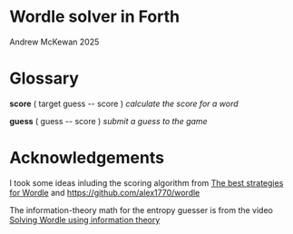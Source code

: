 # Wordle solver in Forth
Andrew McKewan 2025

# Glossary

**score** ( target guess -- score )  *calculate the score for a word*

**guess** ( guess -- score )  *submit a guess to the game*

# Acknowledgements
I took some ideas inluding the scoring algorithm from
[The best strategies for Wordle](https://sonorouschocolate.com/notes/index.php/The_best_strategies_for_Wordle)
and <https://github.com/alex1770/wordle>

The information-theory math for the entropy guesser is from the video
[Solving Wordle using information theory](https://www.youtube.com/watch?v=v68zYyaEmEA)
